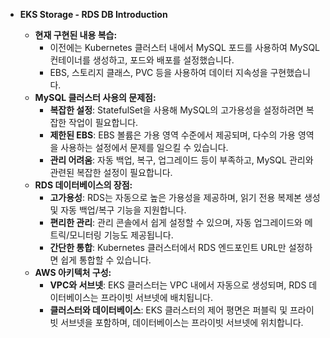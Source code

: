 - **EKS Storage - RDS DB Introduction**
    
    
    - **현재 구현된 내용 복습:**
        - 이전에는 Kubernetes 클러스터 내에서 MySQL 포드를 사용하여 MySQL 컨테이너를 생성하고, 포드와 배포를 설정했습니다.
        - EBS, 스토리지 클래스, PVC 등을 사용하여 데이터 지속성을 구현했습니다.
    - **MySQL 클러스터 사용의 문제점:**
        - **복잡한 설정**: StatefulSet을 사용해 MySQL의 고가용성을 설정하려면 복잡한 작업이 필요합니다.
        - **제한된 EBS**: EBS 볼륨은 가용 영역 수준에서 제공되며, 다수의 가용 영역을 사용하는 설정에서 문제를 일으킬 수 있습니다.
        - **관리 어려움**: 자동 백업, 복구, 업그레이드 등이 부족하고, MySQL 관리와 관련된 복잡한 설정이 필요합니다.
    - **RDS 데이터베이스의 장점:**
        - **고가용성**: RDS는 자동으로 높은 가용성을 제공하며, 읽기 전용 복제본 생성 및 자동 백업/복구 기능을 지원합니다.
        - **편리한 관리**: 관리 콘솔에서 쉽게 설정할 수 있으며, 자동 업그레이드와 메트릭/모니터링 기능도 제공됩니다.
        - **간단한 통합**: Kubernetes 클러스터에서 RDS 엔드포인트 URL만 설정하면 쉽게 통합할 수 있습니다.
    - **AWS 아키텍처 구성:**
        - **VPC와 서브넷**: EKS 클러스터는 VPC 내에서 자동으로 생성되며, RDS 데이터베이스는 프라이빗 서브넷에 배치됩니다.
        - **클러스터와 데이터베이스**: EKS 클러스터의 제어 평면은 퍼블릭 및 프라이빗 서브넷을 포함하며, 데이터베이스는 프라이빗 서브넷에 위치합니다.